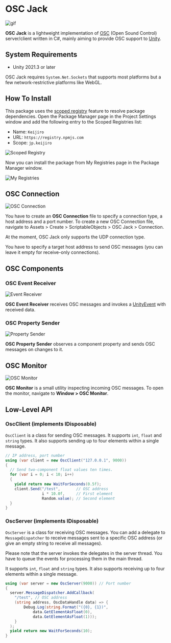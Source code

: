 OSC Jack
========

![gif](https://i.imgur.com/mjp2o3t.gif)

**OSC Jack** is a lightweight implementation of [OSC] (Open Sound Control)
server/client written in C#, mainly aiming to provide OSC support to [Unity].

[OSC]: http://opensoundcontrol.org/
[Unity]: https://unity3d.com/

System Requirements
-------------------

- Unity 2021.3 or later

OSC Jack requires `System.Net.Sockets` that supports most platforms but a few
network-restrictive platforms like WebGL.

How To Install
--------------

This package uses the [scoped registry] feature to resolve package
dependencies. Open the Package Manager page in the Project Settings window and
add the following entry to the Scoped Registries list:

- Name: `Keijiro`
- URL: `https://registry.npmjs.com`
- Scope: `jp.keijiro`

![Scoped Registry](https://user-images.githubusercontent.com/343936/162576797-ae39ee00-cb40-4312-aacd-3247077e7fa1.png)

Now you can install the package from My Registries page in the Package Manager
window.

![My Registries](https://user-images.githubusercontent.com/343936/162576825-4a9a443d-62f9-48d3-8a82-a3e80b486f04.png)

[scoped registry]: https://docs.unity3d.com/Manual/upm-scoped.html

OSC Connection
--------------

![OSC Connection](https://user-images.githubusercontent.com/343936/165038054-33bebb1c-27b6-4fa3-9dd7-6f4091c7eb65.png)

You have to create an **OSC Connection** file to specify a connection type,
a host address and a port number. To create a new OSC Connection file, navigate
to Assets > Create > ScriptableObjects > OSC Jack > Connection.

At the moment, OSC Jack only supports the UDP connection type.

You have to specify a target host address to send OSC messages (you can leave
it empty for receive-only connections).

OSC Components
--------------

### OSC Event Receiver

![Event Receiver](https://user-images.githubusercontent.com/343936/165036750-63baad08-5b3c-4145-b9b9-e956d199d3dd.png)

**OSC Event Receiver** receives OSC messages and invokes a [UnityEvent] with
received data.

[UnityEvent]: https://docs.unity3d.com/Manual/UnityEvents.html

### OSC Property Sender

![Property Sender](https://user-images.githubusercontent.com/343936/165036537-2b80d2ed-a69a-4101-8678-86d244440369.png)

**OSC Property Sender** observes a component property and sends OSC messages
on changes to it.

OSC Monitor
-----------

![OSC Monitor](https://i.imgur.com/ZExVcuz.png)

**OSC Monitor** is a small utility inspecting incoming OSC messages. To open
the monitor, navigate to **Window > OSC Monitor**.

Low-Level API
-------------

### OscClient (implements IDisposable)

`OscClient` is a class for sending OSC messages. It supports `int`, `float` and
`string` types. It also supports sending up to four elements within a single
message.

```csharp
// IP address, port number
using (var client = new OscClient("127.0.0.1", 9000))
{
  // Send two-component float values ten times.
  for (var i = 0; i < 10; i++)
  {
    yield return new WaitForSeconds(0.5f);
    client.Send("/test",       // OSC address
                i * 10.0f,     // First element
                Random.value); // Second element
  }
}
```

### OscServer (implements IDisposable)

`OscServer` is a class for receiving OSC messages. You can add a delegate to
`MessageDispatcher` to receive messages sent to a specific OSC address (or give
an empty string to receive all messages).

Please note that the server invokes the delegates in the server thread. You
have to queue the events for processing them in the main thread.

It supports `int`, `float` and `string` types. It also supports receiving up to
four elements within a single message.

```csharp
using (var server = new OscServer(9000)) // Port number
{
  server.MessageDispatcher.AddCallback(
    "/test", // OSC address
    (string address, OscDataHandle data) => {
        Debug.Log(string.Format("({0}, {1})",
            data.GetElementAsFloat(0),
            data.GetElementAsFloat(1)));
    }
  );
  yield return new WaitForSeconds(10);
}
```
